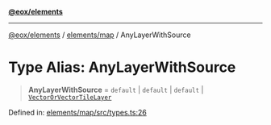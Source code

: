 [**@eox/elements**](../../../README.md)

***

[@eox/elements](../../../modules.md) / [elements/map](../README.md) / AnyLayerWithSource

# Type Alias: AnyLayerWithSource

> **AnyLayerWithSource** = `default` \| `default` \| `default` \| [`VectorOrVectorTileLayer`](VectorOrVectorTileLayer.md)

Defined in: [elements/map/src/types.ts:26](https://github.com/EOX-A/EOxElements/blob/2959304700f39ffdecbdb918952cf7500528a204/elements/map/src/types.ts#L26)
